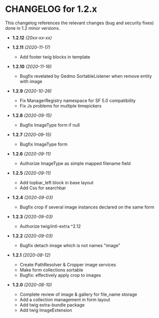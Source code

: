 CHANGELOG for 1.2.x
===================

This changelog references the relevant changes (bug and security fixes) done
in 1.2 minor versions.

* **1.2.12** *(20xx-xx-xx)*


* **1.2.11** *(2020-11-17)*
    * Add footer twig blocks in template

* **1.2.10** *(2020-11-16)*
    * Bugfix revelated by Gedmo SortableListener when remove entity with image

* **1.2.9** *(2020-10-26)*
    * Fix ManagerRegistry namespace for SF 5.0 compatibility
    * Fix Js problems for multiple timepickers

* **1.2.8** *(2020-09-15)*
    * Bugfix ImageType form if null

* **1.2.7** *(2020-09-15)*
    * Bugfix ImageType form

* **1.2.6** *(2020-09-11)*
    * Authorize ImageType as simple mapped filename field

* **1.2.5** *(2020-09-11)*
    * Add topbar_left block in base layout
    * Add Css for searchbar

* **1.2.4** *(2020-09-03)*
    * Bugfix crop if several image instances declared on the same form

* **1.2.3** *(2020-09-03)*
    * Authorize twig/intl-extra ^2.12

* **1.2.2** *(2020-09-03)*
    * Bugfix detach image which is not names "image"

* **1.2.1** *(2020-08-12)*
    * Create PathResolver & Cropper image services
    * Make form collections sortable
    * Bugfix: effectively apply crop to images

* **1.2.0** *(2020-08-10)*
    * Complete review of image & gallery for file_name storage
    * Add a collection management in form layout
    * Add twig extra-bundle package
    * Add twig ImageExtension


